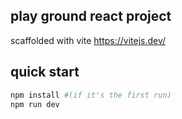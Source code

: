 play ground react project
---

scaffolded with vite https://vitejs.dev/

quick start
---
```bash
npm install #(if it's the first run)
npm run dev
```
